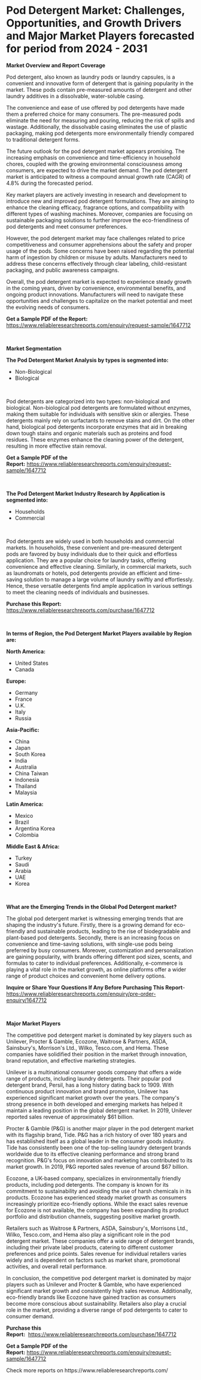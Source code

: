 <p><h1>Pod Detergent Market: Challenges, Opportunities, and Growth Drivers and Major Market Players forecasted for period from 2024 - 2031</h1></p><p><strong>Market Overview and Report Coverage</strong></p>
<p><p>Pod detergent, also known as laundry pods or laundry capsules, is a convenient and innovative form of detergent that is gaining popularity in the market. These pods contain pre-measured amounts of detergent and other laundry additives in a dissolvable, water-soluble casing.</p><p>The convenience and ease of use offered by pod detergents have made them a preferred choice for many consumers. The pre-measured pods eliminate the need for measuring and pouring, reducing the risk of spills and wastage. Additionally, the dissolvable casing eliminates the use of plastic packaging, making pod detergents more environmentally friendly compared to traditional detergent forms.</p><p>The future outlook for the pod detergent market appears promising. The increasing emphasis on convenience and time-efficiency in household chores, coupled with the growing environmental consciousness among consumers, are expected to drive the market demand. The pod detergent market is anticipated to witness a compound annual growth rate (CAGR) of 4.8% during the forecasted period.</p><p>Key market players are actively investing in research and development to introduce new and improved pod detergent formulations. They are aiming to enhance the cleaning efficacy, fragrance options, and compatibility with different types of washing machines. Moreover, companies are focusing on sustainable packaging solutions to further improve the eco-friendliness of pod detergents and meet consumer preferences.</p><p>However, the pod detergent market may face challenges related to price competitiveness and consumer apprehensions about the safety and proper usage of the pods. Some concerns have been raised regarding the potential harm of ingestion by children or misuse by adults. Manufacturers need to address these concerns effectively through clear labeling, child-resistant packaging, and public awareness campaigns.</p><p>Overall, the pod detergent market is expected to experience steady growth in the coming years, driven by convenience, environmental benefits, and ongoing product innovations. Manufacturers will need to navigate these opportunities and challenges to capitalize on the market potential and meet the evolving needs of consumers.</p></p>
<p><strong>Get a Sample PDF of the Report:</strong> <a href="https://www.reliableresearchreports.com/enquiry/request-sample/1647712">https://www.reliableresearchreports.com/enquiry/request-sample/1647712</a></p>
<p>&nbsp;</p>
<p><strong>Market Segmentation</strong></p>
<p><strong>The Pod Detergent Market Analysis by types is segmented into:</strong></p>
<p><ul><li>Non-Biological</li><li>Biological</li></ul></p>
<p>&nbsp;</p>
<p><p>Pod detergents are categorized into two types: non-biological and biological. Non-biological pod detergents are formulated without enzymes, making them suitable for individuals with sensitive skin or allergies. These detergents mainly rely on surfactants to remove stains and dirt. On the other hand, biological pod detergents incorporate enzymes that aid in breaking down tough stains and organic materials such as proteins and food residues. These enzymes enhance the cleaning power of the detergent, resulting in more effective stain removal.</p></p>
<p><strong>Get a Sample PDF of the Report:</strong>&nbsp;<a href="https://www.reliableresearchreports.com/enquiry/request-sample/1647712">https://www.reliableresearchreports.com/enquiry/request-sample/1647712</a></p>
<p>&nbsp;</p>
<p><strong>The Pod Detergent Market Industry Research by Application is segmented into:</strong></p>
<p><ul><li>Households</li><li>Commercial</li></ul></p>
<p>&nbsp;</p>
<p><p>Pod detergents are widely used in both households and commercial markets. In households, these convenient and pre-measured detergent pods are favored by busy individuals due to their quick and effortless application. They are a popular choice for laundry tasks, offering convenience and effective cleaning. Similarly, in commercial markets, such as laundromats or hotels, pod detergents provide an efficient and time-saving solution to manage a large volume of laundry swiftly and effortlessly. Hence, these versatile detergents find ample application in various settings to meet the cleaning needs of individuals and businesses.</p></p>
<p><strong>Purchase this Report:</strong>&nbsp; <a href="https://www.reliableresearchreports.com/purchase/1647712">https://www.reliableresearchreports.com/purchase/1647712</a></p>
<p>&nbsp;</p>
<p><strong>In terms of Region, the Pod Detergent Market Players available by Region are:</strong></p>
<p>
    <p> <strong> North America: </strong>
        <ul>
            <li>United States</li>
            <li>Canada</li>
        </ul>
        </p> 
    <p> <strong> Europe: </strong>
        <ul>
            <li>Germany</li>
            <li>France</li>
            <li>U.K.</li>
            <li>Italy</li>
            <li>Russia</li>
        </ul>
        </p> 
    <p> <strong> Asia-Pacific: </strong>
        <ul>
            <li>China</li>
            <li>Japan</li>
            <li>South Korea</li>
            <li>India</li>
            <li>Australia</li>
            <li>China Taiwan</li>
            <li>Indonesia</li>
            <li>Thailand</li>
            <li>Malaysia</li>
        </ul>
        </p> 
    <p> <strong> Latin America: </strong>
        <ul>
            <li>Mexico</li>
            <li>Brazil</li>
            <li>Argentina Korea</li>
            <li>Colombia</li>
        </ul>
        </p> 
    <p> <strong> Middle East & Africa: </strong>
        <ul>
            <li>Turkey</li>
            <li>Saudi</li>
            <li>Arabia</li>
            <li>UAE</li>
            <li>Korea</li>
        </ul>
    </p>
    </p>
<p>&nbsp;</p>
<p><strong>What are the Emerging Trends in the Global Pod Detergent market?</strong></p>
<p><p>The global pod detergent market is witnessing emerging trends that are shaping the industry's future. Firstly, there is a growing demand for eco-friendly and sustainable products, leading to the rise of biodegradable and plant-based pod detergents. Secondly, there is an increasing focus on convenience and time-saving solutions, with single-use pods being preferred by busy consumers. Moreover, customization and personalization are gaining popularity, with brands offering different pod sizes, scents, and formulas to cater to individual preferences. Additionally, e-commerce is playing a vital role in the market growth, as online platforms offer a wider range of product choices and convenient home delivery options.</p></p>
<p><strong>Inquire or Share Your Questions If Any Before Purchasing This Report</strong>- <a href="https://www.reliableresearchreports.com/enquiry/pre-order-enquiry/1647712">https://www.reliableresearchreports.com/enquiry/pre-order-enquiry/1647712</a></p>
<p>&nbsp;</p>
<p><strong>Major Market Players</strong></p>
<p><p>The competitive pod detergent market is dominated by key players such as Unilever, Procter & Gamble, Ecozone, Waitrose & Partners, ASDA, Sainsbury's, Morrison's Ltd., Wilko, Tesco.com, and Hema. These companies have solidified their position in the market through innovation, brand reputation, and effective marketing strategies.</p><p>Unilever is a multinational consumer goods company that offers a wide range of products, including laundry detergents. Their popular pod detergent brand, Persil, has a long history dating back to 1909. With continuous product innovation and brand promotion, Unilever has experienced significant market growth over the years. The company's strong presence in both developed and emerging markets has helped it maintain a leading position in the global detergent market. In 2019, Unilever reported sales revenue of approximately $61 billion.</p><p>Procter & Gamble (P&G) is another major player in the pod detergent market with its flagship brand, Tide. P&G has a rich history of over 180 years and has established itself as a global leader in the consumer goods industry. Tide has consistently been one of the top-selling laundry detergent brands worldwide due to its effective cleaning performance and strong brand recognition. P&G's focus on innovation and marketing has contributed to its market growth. In 2019, P&G reported sales revenue of around $67 billion.</p><p>Ecozone, a UK-based company, specializes in environmentally friendly products, including pod detergents. The company is known for its commitment to sustainability and avoiding the use of harsh chemicals in its products. Ecozone has experienced steady market growth as consumers increasingly prioritize eco-friendly options. While the exact sales revenue for Ecozone is not available, the company has been expanding its product portfolio and distribution channels, suggesting positive market growth.</p><p>Retailers such as Waitrose & Partners, ASDA, Sainsbury's, Morrisons Ltd., Wilko, Tesco.com, and Hema also play a significant role in the pod detergent market. These companies offer a wide range of detergent brands, including their private label products, catering to different customer preferences and price points. Sales revenue for individual retailers varies widely and is dependent on factors such as market share, promotional activities, and overall retail performance.</p><p>In conclusion, the competitive pod detergent market is dominated by major players such as Unilever and Procter & Gamble, who have experienced significant market growth and consistently high sales revenue. Additionally, eco-friendly brands like Ecozone have gained traction as consumers become more conscious about sustainability. Retailers also play a crucial role in the market, providing a diverse range of pod detergents to cater to consumer demand.</p></p>
<p><strong>Purchase this Report:</strong>&nbsp;&nbsp;<a href="https://www.reliableresearchreports.com/purchase/1647712">https://www.reliableresearchreports.com/purchase/1647712</a></p>
<p></p>
<p><strong>Get a Sample PDF of the Report:</strong>&nbsp;<a href="https://www.reliableresearchreports.com/enquiry/request-sample/1647712">https://www.reliableresearchreports.com/enquiry/request-sample/1647712</a></p>
<p>Check more reports on https://www.reliableresearchreports.com/</p>